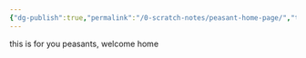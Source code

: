 ```yaml
---
{"dg-publish":true,"permalink":"/0-scratch-notes/peasant-home-page/","tags":["gardenEntry"]}
---
```



this is for you peasants, welcome home